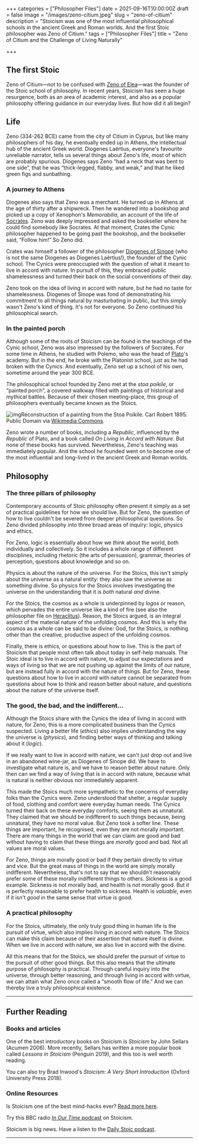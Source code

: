 +++
categories = ["Philosopher Files"]
date = 2021-09-16T10:00:00Z
draft = false
image = "/images/zeno-citium.jpeg"
slug = "zeno-of-citium"
description = "Stoicism was one of the most influential philosophical schools in the ancient Greek and Roman worlds. And the first Stoic philosopher was Zeno of Citium."
tags = ["Philosopher Files"]
title = "Zeno of Citium and the Challenge of Living Naturally"

+++

## The first Stoic

Zeno of Citium—not to be confused with [Zeno of Elea](/zeno-of-elea)—was the founder of the Stoic school of philosophy. In recent years,  Stoicism has seen a huge resurgence, both as an area of academic  interest, and also as a popular philosophy offering guidance in our  everyday lives. But how did it all begin?

## Life

Zeno (334-262 BCE) came from the city of Citium in Cyprus, but like many  philosophers of his day, he eventually ended up in Athens, the  intellectual hub of the ancient Greek world. Diogenes Laërtius,  everyone's favourite unreliable narrator, tells us several things about  Zeno's life, most of which are probably spurious. Diogenes says Zeno  “had a neck that was bent to one side”, that he was “thick-legged,  flabby, and weak,” and that he liked green figs and sunbathing.

### A journey to Athens

Diogenes also says that Zeno was a merchant. He turned up in Athens at the age  of thirty after a shipwreck. Then he wandered into a bookshop and picked up a copy of Xenophon's *Memorabilia*, an account of the life of [Socrates](/socrates). Zeno was deeply impressed and asked the bookseller where he could find  somebody like Socrates. At that moment, Crates the Cynic philosopher  happened to be going past the bookshop, and the bookseller said, “Follow him!” So Zeno did.

Crates was himself a follower of the philosopher [Diogenes of Sinope](/diogenes) (who is not the same Diogenes as Diogenes Laërtius!), the founder of  the Cynic school. The Cynics were preoccupied with the question of what  it meant to live in accord with nature. In pursuit of this, they  embraced public shamelessness and turned their back on the social  conventions of their day.

Zeno took on the idea of living in  accord with nature, but he had no taste for shamelessness. Diogenes of  Sinope was fond of demonstrating his commitment to all things natural by masturbating in public, but this simply wasn't Zeno's kind of thing.  It's not for everyone. So Zeno continued his philosophical search.

### In the painted porch

Although some of the roots of Stoicism can be found in the teachings of the  Cynic school, Zeno was also impressed by the followers of Socrates. For  some time in Athens, he studied with Polemo, who was the head of [Plato](/plato-part-one/)'s academy. But in the end, he broke with the Platonist school, just as he had broken with the Cynics. And eventually, Zeno set up a school of his own, sometime around the year 300 BCE.

The philosophical school founded by Zeno met at the *stoa poikile*, or “painted porch”, a covered walkway filled with paintings of  historical and mythical battles. Because of their chosen meeting-place,  this group of philosophers eventually became known as the Stoics. 

![img](/images/stoa.jpg)Reconstruction of a painting from the Stoa Poikile. Carl Robert 1895. Public Domain via [Wikimedia Commons](https://commons.wikimedia.org/wiki/File:Marathon_battle_in_Stoa_Poikile,_Carl_Robert.jpg).

Zeno wrote a number of books, including a *Republic*, influenced by the *Republic* of Plato, and a book called *On Living in Accord with Nature*. But none of these books has survived. Nevertheless, Zeno's teaching was immediately popular. And the school he founded went on to become one of the most influential and long-lived in the ancient Greek and Roman  worlds.

## Philosophy

### The three pillars of philosophy

Contemporary accounts of Stoic philosophy often present it simply as a set of  practical guidelines for how we should live. But for Zeno, the question  of how to live couldn't be severed from deeper philosophical questions.  So Zeno divided philosophy into three broad areas of inquiry: logic,  physics and ethics. 

For Zeno, logic is essentially about how we *think* about the world, both individually and collectively. So it includes a whole  range of different disciplines, including rhetoric (the arts of  persuasion), grammar, theories of perception, questions about knowledge  and so on.

Physics is about the nature of the universe. For the  Stoics, this isn't simply about the universe as a natural entity: they  also saw the universe as something divine. So physics for the Stoics  involves investigating the universe on the understanding that it is *both* natural *and* divine.

For the Stoics, the cosmos as a whole is underpinned by *logos* or reason, which pervades the entire universe like a kind of fire (see also the philosopher file on [Heraclitus](/heraclitus)). Reason, the Stoics argued, is an integral aspect of the material nature of the unfolding cosmos. And this is why the cosmos as a whole can be  said to be divine: God, for the Stoics, is nothing other than the  creative, productive aspect of the unfolding cosmos.

Finally,  there is ethics, or questions about how to live. This is the part of  Stoicism that people most often talk about today in self-help manuals.  The Stoic ideal is to live in accord with nature, to adjust our  expectations and ways of living so that we are not pushing up against  the limits of our nature, but are instead fully in accord with the  nature of things. But for Zeno, these questions about how to live in  accord with nature cannot be separated from questions about how to think and reason better about nature, and questions about the nature of the  universe itself.

### The good, the bad, and the indifferent…

Although the Stoics share with the Cynics the idea of living in accord with  nature, for Zeno, this is a more complicated business than the Cynics  suspected. Living a better life (*ethics*) also implies understanding the way the universe is (*physics*), and finding better ways of thinking and talking about it (*logic*).

If we really want to live in accord with nature, we can't just drop out  and live in an abandoned wine-jar, as Diogenes of Sinope did. We have to investigate what nature is, and we have to reason better about nature.  Only then can we find a way of living that is in accord with nature,  because what is natural is neither obvious nor immediately apparent.

This made the Stoics much more sympathetic to the concerns of everyday folks than the Cynics were. Zeno understood that shelter, a regular supply of food, clothing and comfort were everyday human needs. The Cynics turned their back on these everyday comforts, seeing them as unnatural. They  claimed that we should be indifferent to such things because, being  unnatural, they have no moral value. But Zeno took a softer line. These  things are important, he recognised, even they are not morally  important. There are many things in the world that we can claim are good and bad without having to claim that these things are *morally* good and bad. Not all values are moral values. 

For Zeno, things are morally good or bad if they pertain directly to virtue and vice. But the great mass of things in the world are simply morally  indifferent. Nevertheless, that's not to say that we shouldn't  reasonably prefer some of these morally indifferent things to  others. Sickness is a good example. Sickness is not morally bad, and  health is not morally good. But it is perfectly reasonable to prefer  health to sickness. Health is *valuable*, even if it isn't *good* in the same sense that virtue is good.

### A practical philosophy

For the Stoics, ultimately, the only truly good thing in human life is the  pursuit of virtue, which also implies living in accord with nature. The  Stoics can make this claim because of their assertion that nature itself is divine. When we live in accord with nature, we also live in accord  with the divine.

All this means that for the Stoics, we should  prefer the pursuit of virtue to the pursuit of other good things. But  this also means that the ultimate purpose of philosophy is practical.  Through careful inquiry into the universe, through better reasoning, and through living in accord with virtue, we can attain what Zeno once  called a “smooth flow of life.” And we can thereby live a truly  philosophical existence.

------

## Further Reading

### **Books and articles**

One of the best introductory books on Stoicism is *Stoicism* by John Sellars (Acumen 2006). More recently, Sellars has written a more popular book called *Lessons in Stoicism* (Penguin 2019), and this too is well worth reading.

You can also try Brad Inwood's *Stoicism: A Very Short Introduction* (Oxford University Press 2018). 

### **Online Resources**

Is Stoicism one of the best mind-hacks ever? [Read more here](https://aeon.co/essays/why-stoicism-is-one-of-the-best-mind-hacks-ever-devised).

Try this BBC radio [*In Our Time* podcast](https://www.bbc.co.uk/programmes/p003k9fs) on Stoicism.

Stoicism is big news. Have a listen to the [Daily Stoic podcast](https://dailystoic.com/podcast/).

------
